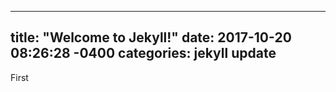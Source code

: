 ---
title: "Welcome to Jekyll!"
date: 2017-10-20 08:26:28 -0400
categories: jekyll update
-------------------------

First
